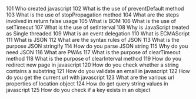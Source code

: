 101 	Who created javascript
102 	What is the use of preventDefault method
103 	What is the use of stopPropagation method
104 	What are the steps involved in return false usage
105 	What is BOM
106 	What is the use of setTimeout
107 	What is the use of setInterval
108 	Why is JavaScript treated as Single threaded
109 	What is an event delegation
110 	What is ECMAScript
111 	What is JSON
112 	What are the syntax rules of JSON
113 	What is the purpose JSON stringify
114 	How do you parse JSON string
115 	Why do you need JSON
116 	What are PWAs
117 	What is the purpose of clearTimeout method
118 	What is the purpose of clearInterval method
119 	How do you redirect new page in javascript
120 	How do you check whether a string contains a substring
121 	How do you validate an email in javascript
122 	How do you get the current url with javascript
123 	What are the various url properties of location object
124 	How do get query string values in javascript
125 	How do you check if a key exists in an object